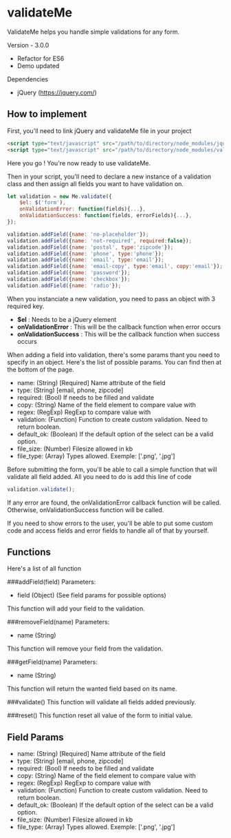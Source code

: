 validateMe
========
ValidateMe helps you handle simple validations for any form.

Version - 3.0.0
- Refactor for ES6
- Demo updated

Dependencies

- jQuery (https://jquery.com/)

## How to implement

First, you'll need to link jQuery and validateMe file in your project 
```html
<script type="text/javascript" src="/path/to/directory/node_modules/jquery/dist/jquery.js"></script>
<script type="text/javascript" src="/path/to/directory/node_modules/validate-me/dist/me-validate.min.js""></script>
```
Here you go ! You're now ready to use validateMe.



Then in your script, you'll need to declare a new instance of a validation class and then assign all fields you want to have validation on.
```javascript
let validation = new Me.validate({
    $el: $('form'),
    onValidationError: function(fields){...},
    onValidationSuccess: function(fields, errorFields){...},
});

validation.addField({name: 'no-placeholder'});
validation.addField({name: 'not-required', required:false});
validation.addField({name: 'postal', type:'zipcode'});
validation.addField({name: 'phone', type:'phone'});
validation.addField({name: 'email', type:'email'});
validation.addField({name: 'email-copy', type:'email', copy:'email'});
validation.addField({name: 'password'});
validation.addField({name: 'checkbox'});
validation.addField({name: 'radio'});
```

When you instanciate a new validation, you need to pass an object with 3 required key.
- **$el** : Needs to be a jQuery element
- **onValidationError** : This will be the callback function when error occurs
- **onValidationSuccess** : This will be the callback function when success occurs

When adding a field into validation, there's some params thant you need to specify in an object. Here's the list of possible params. You can find then at the bottom of the page.

- name: (String) [Required] Name attribute of the field
- type: (String) [email, phone, zipcode]
- required: (Bool) If needs to be filled and validate
- copy: (String) Name of the field element to compare value with
- regex: (RegExp) RegExp to compare value with
- validation: (Function) Function to create custom validation. Need to return boolean.
- default_ok: (Boolean) If the default option of the select can be a valid option.
- file_size: (Number) Filesize allowed in kb
- file_type: (Array) Types allowed. Exemple: ['.png', '.jpg']

Before submitting the form, you'll be able to call a simple function that will validate all field added. All you need to do is add this line of code
```javascript
validation.validate();
```

If any error are found, the onValidationError callback function will be called. Otherwise, onValidationSuccess function will be called.

If you need to show errors to the user, you'll be able to put some custom code and access fields and error fields to handle all of that by yourself.

## Functions
Here's a list of all function

###addField(field)
Parameters:
 - field (Object) (See field params for possible options)
 
This function will add your field to the validation.

###removeField(name)
Parameters:
 - name (String)
  
This function will remove your field from the validation.

###getField(name)
Parameters:
 - name (String)
  
This function will return the wanted field based on its name.

###validate()
This function will validate all fields added previously.

###reset()
This function reset all value of the form to initial value.


## Field Params

- name: (String) [Required] Name attribute of the field
- type: (String) [email, phone, zipcode]
- required: (Bool) If needs to be filled and validate
- copy: (String) Name of the field element to compare value with
- regex: (RegExp) RegExp to compare value with
- validation: (Function) Function to create custom validation. Need to return boolean.
- default_ok: (Boolean) If the default option of the select can be a valid option.
- file_size: (Number) Filesize allowed in kb
- file_type: (Array) Types allowed. Exemple: ['.png', '.jpg']

